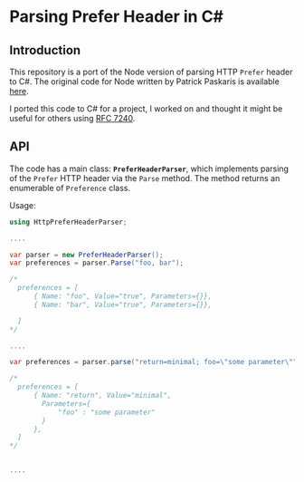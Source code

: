 # Parsing Prefer Header in C\#

## Introduction

This repository is a port of the Node version of parsing HTTP `Prefer` header to C#. The original code for Node written by Patrick Paskaris is available [here](https://github.com/ppaskaris/node-parse-prefer-header).

I ported this code to C\# for a project, I worked on and thought it might be useful for others using [RFC 7240](https://tools.ietf.org/html/rfc7240).

## API

The code has a main class: **`PreferHeaderParser`**, which implements parsing of the `Prefer` HTTP header via the `Parse` method. The method returns an enumerable of `Preference` class.

Usage:

```csharp
using HttpPreferHeaderParser;

....

var parser = new PreferHeaderParser();
var preferences = parser.Parse("foo, bar");

/*
  preferences = [
      { Name: "foo", Value="true", Parameters={}},
      { Name: "bar", Value="true", Parameters={}},

  ]
*/

....

var preferences = parser.parse("return=minimal; foo=\"some parameter\"");

/*
  preferences = [
      { Name: "return", Value="minimal",
        Parameters={
            "foo" : "some parameter"
        }
      },
  ]
*/


....

```
